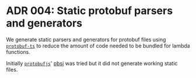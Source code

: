# ADR 004: Static protobuf parsers and generators

We generate static parsers and generators for protobuf files using
[`protobuf-ts`](https://github.com/timostamm/protobuf-ts/) to reduce the amount
of code needed to be bundled for lambda functions.

Initially [`protobufjs`](https://protobufjs.github.io/protobuf.js/)'
[pbsj](https://protobufjs.github.io/protobuf.js/#pbjs-for-javascript) was tried
but it did not generate working static files.
